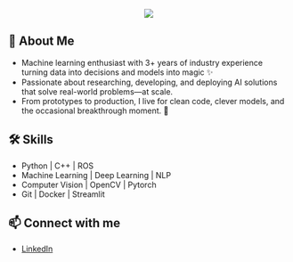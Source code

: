 
<p align="center">
  <img src="https://readme-typing-svg.herokuapp.com?font=Fira+Code&size=40&pause=1000&color=FF0000&center=true&vCenter=true&width=600&lines=Hi+there%2C+I'm+Sadashiv" />
</p>



## 🚀 About Me
- Machine learning enthusiast with 3+ years of industry experience turning data into decisions and models into magic ✨
- Passionate about researching, developing, and deploying AI solutions that solve real-world problems—at scale.
- From prototypes to production, I live for clean code, clever models, and the occasional breakthrough moment. 🚀

## 🛠️ Skills
- Python | C++ | ROS
- Machine Learning | Deep Learning | NLP
- Computer Vision | OpenCV | Pytorch
- Git | Docker | Streamlit
<!--
## 📈 My GitHub Stats
![Sadashiv's GitHub stats](https://github-readme-stats.vercel.app/api?username=sadavaidya&show_icons=true&theme=radical)

-->
## 📫 Connect with me
- [LinkedIn](https://www.linkedin.com/in/sadashiv20/)

<!--
**sadavaidya/sadavaidya** is a ✨ _special_ ✨ repository because its `README.md` (this file) appears on your GitHub profile.

Here are some ideas to get you started:

- 🔭 I’m currently working on ...
- 🌱 I’m currently learning ...
- 👯 I’m looking to collaborate on ...
- 🤔 I’m looking for help with ...
- 💬 Ask me about ...
- 📫 How to reach me: ...
- 😄 Pronouns: ...
- ⚡ Fun fact: ...
-->
